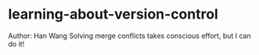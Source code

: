 # learning-about-version-control

Author: Han Wang
Solving merge conflicts takes conscious effort, but I can do it!

